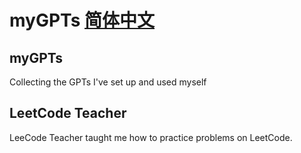 # myGPTs [简体中文](./README_zh.md)
## myGPTs
Collecting the GPTs I've set up and used myself
## LeetCode Teacher
LeeCode Teacher taught me how to practice problems on LeetCode.
